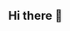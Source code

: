 ## Hi there 👋

<!--
🙋‍♀️ pvAdvanced is an advanced solar engineering software
👩‍💻 You can contact Solarian for further inquiries. [Markdown](https://docs.github.com/github/writing-on-github/getting-started-with-writing-and-formatting-on-github/basic-writing-and-formatting-syntax)
-->
